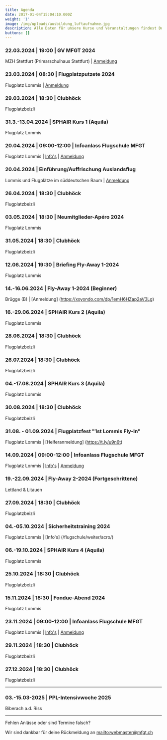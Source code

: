 ```yaml
---
title: Agenda
date: 2017-01-04T15:04:10.000Z
weight: '1'
image: /img/uploads/ausbildung_luftaufnahme.jpg
description: Alle Daten für unsere Kurse und Veranstaltungen findest Du in unserer Agenda.
buttons: []
---
```

### 22.03.2024 | 19:00 | GV MFGT 2024

MZH Stettfurt (Primarschulhaus Stettfurt) | [Anmeldung](https://doodle.com/meeting/participate/id/aKA6D1Md)

### 23.03.2024 | 08:30 | Flugplatzputzete 2024

Flugplatz Lommis | [Anmeldung](https://doodle.com/meeting/participate/id/ergY12Ka)

### 29.03.2024 | 18:30 | Clubhöck

Flugplatzbeizli

### 31.3.-13.04.2024 | SPHAIR Kurs 1 (Aquila)

Flugplatz Lommis

### 20.04.2024 | 09:00-12:00 | Infoanlass Flugschule MFGT

Flugplatz Lommis | [Info's](/flugschule/naechste-schritte/infoabend/) | [Anmeldung](https://docs.google.com/forms/d/e/1FAIpQLSd3JpxXrOxj7fl_Zm0az8h-jQsAsB1TOEE2-HsOPYoi29qRUw/viewform)

### 20.04.2024 | Einführung/Auffrischung Auslandsflug

Lommis und Flugplätze im süddeutschen Raum | [Anmeldung](mailto:mfgt-flugschule@mfgt.ch)

### 26.04.2024 | 18:30 | Clubhöck

Flugplatzbeizli

### 03.05.2024 | 18:30 | Neumitglieder-Apéro 2024

Flugplatz Lommis

### 31.05.2024 | 18:30 | Clubhöck

Flugplatzbeizli

### 12.06.2024 | 19:30 | Briefing Fly-Away 1-2024

Flugplatz Lommis

### 14.-16.06.2024 | Fly-Away 1-2024 (Beginner)

Brügge (B) | [Anmeldung] (https://xoyondo.com/dp/1emH6HZap2aV3Lg)

### 16.-29.06.2024 | SPHAIR Kurs 2 (Aquila)

Flugplatz Lommis

### 28.06.2024 | 18:30 | Clubhöck

Flugplatzbeizli

### 26.07.2024 | 18:30 | Clubhöck

Flugplatzbeizli

### 04.-17.08.2024 | SPHAIR Kurs 3 (Aquila)

Flugplatz Lommis

### 30.08.2024 | 18:30 | Clubhöck

Flugplatzbeizli

### 31.08. - 01.09.2024 | Flugplatzfest "1st Lommis Fly-In"

Flugplatz Lommis | [Helferanmeldung] (https://t.ly/u9n6t)

### 14.09.2024 | 09:00-12:00 | Infoanlass Flugschule MFGT

Flugplatz Lommis | [Info's](/flugschule/naechste-schritte/infoabend/) | [Anmeldung](https://docs.google.com/forms/d/e/1FAIpQLSd3JpxXrOxj7fl_Zm0az8h-jQsAsB1TOEE2-HsOPYoi29qRUw/viewform)

### 19.-22.09.2024 | Fly-Away 2-2024 (Fortgeschrittene)

Lettland & Litauen

### 27.09.2024 | 18:30 | Clubhöck

Flugplatzbeizli

### 04.-05.10.2024 | Sicherheitstraining 2024

Flugplatz Lommis | [Info's] (/flugschule/weiter/acro/)

### 06.-19.10.2024 | SPHAIR Kurs 4 (Aquila)

Flugplatz Lommis

### 25.10.2024 | 18:30 | Clubhöck

Flugplatzbeizli

### 15.11.2024 | 18:30 | Fondue-Abend 2024

Flugplatz Lommis

### 23.11.2024 | 09:00-12:00 | Infoanlass Flugschule MFGT

Flugplatz Lommis | [Info's](/flugschule/naechste-schritte/infoabend/) | [Anmeldung](https://docs.google.com/forms/d/e/1FAIpQLSd3JpxXrOxj7fl_Zm0az8h-jQsAsB1TOEE2-HsOPYoi29qRUw/viewform)

### 29.11.2024 | 18:30 | Clubhöck

Flugplatzbeizli

### 27.12.2024 | 18:30 | Clubhöck

Flugplatzbeizli

<hr>

### 03.-15.03-2025 | PPL-Intensivwoche 2025

Biberach a.d. Riss

<hr>

Fehlen Anlässe oder sind Termine falsch?

Wir sind dankbar für deine Rückmeldung an <mailto:webmaster@mfgt.ch>
